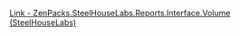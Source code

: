 [Link - ZenPacks.SteelHouseLabs.Reports.Interface.Volume (SteelHouseLabs)](https://github.com/SteelHouseLabs/ZenPacks.SteelHouseLabs.Reports.Interface.Volume)
